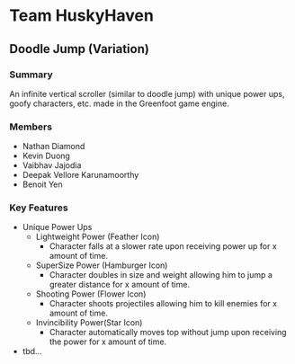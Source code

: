 # Team HuskyHaven

<h2>Doodle Jump (Variation)</h2>

<h3>Summary</h3>
<p>An infinite vertical scroller (similar to doodle jump) with unique power ups, goofy characters, etc. made in the Greenfoot game engine.</p>

<h3>Members</h3>
<ul>
  <li>Nathan Diamond</li>
  <li>Kevin Duong</li>
  <li>Vaibhav Jajodia</li>
  <li>Deepak Vellore Karunamoorthy</li>
  <li>Benoit Yen</li>
</ul>

<h3>Key Features</h3>
<ul>
  <li>
    Unique Power Ups
    <ul>
      <li>
        Lightweight Power (Feather Icon)
        <ul><li>Character falls at a slower rate upon receiving power up for x amount of time.</li></ul>
      </li>
       <li>
        SuperSize Power (Hamburger Icon)
        <ul><li>Character doubles in size and weight allowing him to jump a greater distance for x amount of time.</li></ul>
      </li>
      <li>
        Shooting Power (Flower Icon)
        <ul><li>Character shoots projectiles allowing him to kill enemies for x amount of time.</li></ul>
      </li>
       <li>
        Invincibility Power(Star Icon)
        <ul><li>Character automatically moves top without jump upon receiving the power for x amount of time.</li></ul>
      </li>
     </ul>
  </li>
  
  <li>tbd...</li>
 </ul>
